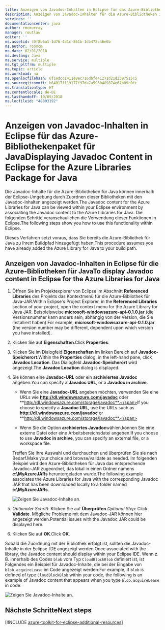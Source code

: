 ```yaml
---
title: Anzeigen von Javadoc-Inhalten in Eclipse für das Azure-Bibliothekenpaket für Java
description: Anzeigen von Javadoc-Inhalten für die Azure-Bibliotheken in Eclipse.
services: ''
documentationcenter: java
author: rmcmurray
manager: routlaw
editor: ''
ms.assetid: 30f8b6a1-1d76-4d1c-861b-1db478c46e6b
ms.author: robmcm
ms.date: 02/01/2018
ms.devlang: Java
ms.service: multiple
ms.tgt_pltfrm: multiple
ms.topic: article
ms.workload: na
ms.openlocfilehash: 6f1edcc1411e8ec716dbfe41271d21d2397515c5
ms.sourcegitcommit: b64017f119177f97da7a5930489874e67b09c0fc
ms.translationtype: HT
ms.contentlocale: de-DE
ms.lasthandoff: 10/09/2018
ms.locfileid: "48893192"
---
```

# <a name="displaying-javadoc-content-in-eclipse-for-the-azure-libraries-package-for-java"></a><span data-ttu-id="bcbc2-103">Anzeigen von Javadoc-Inhalten in Eclipse für das Azure-Bibliothekenpaket für Java</span><span class="sxs-lookup"><span data-stu-id="bcbc2-103">Displaying Javadoc Content in Eclipse for the Azure Libraries Package for Java</span></span>

<span data-ttu-id="bcbc2-104">Die Javadoc-Inhalte für die Azure-Bibliotheken für Java können innerhalb der Eclipse-Umgebung durch Zuordnen dieser Bibliotheken mit den Javadoc-Inhalten angezeigt werden.</span><span class="sxs-lookup"><span data-stu-id="bcbc2-104">The Javadoc content for the Azure Libraries for Java can be viewed within your Eclipse environment by associating the Javadoc content to the Azure Libraries for Java.</span></span> <span data-ttu-id="bcbc2-105">Die folgenden Schritte veranschaulichen die Verwendung dieser Funktionen in Eclipse.</span><span class="sxs-lookup"><span data-stu-id="bcbc2-105">The following steps show you how to use this functionality within Eclipse.</span></span>

<span data-ttu-id="bcbc2-106">Dieses Verfahren setzt voraus, dass Sie bereits die Azure-Bibliothek für Java zu Ihrem Buildpfad hinzugefügt haben.</span><span class="sxs-lookup"><span data-stu-id="bcbc2-106">This procedure assumes you have already added the Azure Library for Java to your build path.</span></span>

## <a name="to-display-javadoc-content-in-eclipse-for-the-azure-libraries-for-java"></a><span data-ttu-id="bcbc2-107">Anzeigen von Javadoc-Inhalten in Eclipse für die Azure-Bibliotheken für Java</span><span class="sxs-lookup"><span data-stu-id="bcbc2-107">To display Javadoc content in Eclipse for the Azure Libraries for Java</span></span>

1. <span data-ttu-id="bcbc2-108">Öffnen Sie im Projektexplorer von Eclipse im Abschnitt **Referenced Libraries** des Projekts das Kontextmenü für die Azure-Bibliothek für Java-JAR.</span><span class="sxs-lookup"><span data-stu-id="bcbc2-108">Within Eclipse's Project Explorer, in the **Referenced Libraries** section of your project, open the context menu for the Azure Library for Java JAR.</span></span> <span data-ttu-id="bcbc2-109">Beispielsweise **microsoft-windowsazure-api-0.1.0.jar** (die Versionsnummer kann anders sein, abhängig von der Version, die Sie installiert haben).</span><span class="sxs-lookup"><span data-stu-id="bcbc2-109">For example, **microsoft-windowsazure-api-0.1.0.jar** (the version number may be different, dependent upon which version you have installed).</span></span>

1. <span data-ttu-id="bcbc2-110">Klicken Sie auf **Eigenschaften**.</span><span class="sxs-lookup"><span data-stu-id="bcbc2-110">Click **Properties**.</span></span>

1. <span data-ttu-id="bcbc2-111">Klicken Sie im Dialogfeld **Eigenschaften** im linken Bereich auf **Javadoc-Speicherort**.</span><span class="sxs-lookup"><span data-stu-id="bcbc2-111">Within the **Properties** dialog, in the left-hand pane, click **Javadoc Location**.</span></span> <span data-ttu-id="bcbc2-112">Das Dialogfeld **Javadoc-Speicherort** wird angezeigt.</span><span class="sxs-lookup"><span data-stu-id="bcbc2-112">The **Javadoc Location** dialog is displayed.</span></span>

1. <span data-ttu-id="bcbc2-113">Sie können eine **Javadoc-URL** oder ein **archiviertes Javadoc** angeben.</span><span class="sxs-lookup"><span data-stu-id="bcbc2-113">You can specify a **Javadoc URL**, or a **Javadoc in archive**.</span></span>

   * <span data-ttu-id="bcbc2-114">Wenn Sie eine **Javadoc-URL** angeben möchten, verwenden Sie eine URLs wie **http://dl.windowsazure.com/javadoc** oder **http://dl.windowsazure.com/storage/javadoc**.</span><span class="sxs-lookup"><span data-stu-id="bcbc2-114">If you choose to specify a **Javadoc URL**, use the URLs such as **http://dl.windowsazure.com/javadoc** or **http://dl.windowsazure.com/storage/javadoc**.</span></span>

   * <span data-ttu-id="bcbc2-115">Wenn Sie die Option **archiviertes Javadoc**wählen,können Sie eine externe Datei oder eine Arbeitsbereichsdatei angeben.</span><span class="sxs-lookup"><span data-stu-id="bcbc2-115">If you choose to use **Javadoc in archive**, you can specify an external file, or a workspace file.</span></span>

   <span data-ttu-id="bcbc2-116">Treffen Sie Ihre Auswahl und durchsuchen und überprüfen Sie sie nach Bedarf.</span><span class="sxs-lookup"><span data-stu-id="bcbc2-116">Make your choice and browse/validate as needed.</span></span> <span data-ttu-id="bcbc2-117">Im folgenden Beispiel wird den Azure-Bibliotheken für Java das entsprechende Javadoc-JAR zugeordnet, das lokal in einen Ordner namens **c:\MyAzureJARs** heruntergeladen wurde.</span><span class="sxs-lookup"><span data-stu-id="bcbc2-117">The following example associates the Azure Libraries for Java with the corresponding Javadoc JAR that has been downloaded locally to a folder named **c:\MyAzureJARs**.</span></span>

   ![Zeigen Sie Javadoc-Inhalte an.][ic553487]

1. <span data-ttu-id="bcbc2-119">*Optionaler Schritt*: Klicken Sie auf **Überprüfen**.</span><span class="sxs-lookup"><span data-stu-id="bcbc2-119">*Optional Step*: Click **Validate**.</span></span> <span data-ttu-id="bcbc2-120">Mögliche Probleme mit dem Javadoc-JAR können hier angezeigt werden.</span><span class="sxs-lookup"><span data-stu-id="bcbc2-120">Potential issues with the Javadoc JAR could be displayed here.</span></span>

1. <span data-ttu-id="bcbc2-121">Klicken Sie auf **OK**.</span><span class="sxs-lookup"><span data-stu-id="bcbc2-121">Click **OK**.</span></span>

<span data-ttu-id="bcbc2-122">Sobald die Zuordnung mit der Bibliothek erfolgt ist, sollten die Javadoc-Inhalte in der Eclipse-IDE angezeigt werden.</span><span class="sxs-lookup"><span data-stu-id="bcbc2-122">Once associated with the library, the Javadoc content should display within your Eclipse IDE.</span></span> <span data-ttu-id="bcbc2-123">Wenn z. B. innerhalb des Codes `blob` vom Typ `CloudBlockBlob` definiert ist, ist Folgendes ein Beispiel für Javadoc-Inhalte, die bei der Eingabe von `blob.acquireLease` im Code angezeigt werden:</span><span class="sxs-lookup"><span data-stu-id="bcbc2-123">For example, if `blob` is defined of type `CloudBlockBlob` within your code, the following is an example of Javadoc content that appears when you type `blob.acquireLease` in code:</span></span>

![Zeigen Sie Javadoc-Inhalte an.][ic553488]

## <a name="next-steps"></a><span data-ttu-id="bcbc2-125">Nächste Schritte</span><span class="sxs-lookup"><span data-stu-id="bcbc2-125">Next steps</span></span>

[!INCLUDE [azure-toolkit-for-eclipse-additional-resources](../includes/azure-toolkit-for-eclipse-additional-resources.md)]

<!-- URL List -->

<!-- Legacy MSDN URL = https://msdn.microsoft.com/library/azure/hh698319.aspx -->

<!-- IMG List -->

[ic553487]: media/azure-toolkit-for-eclipse-displaying-javadoc-content-for-azure-libraries/ic553487.png
[ic553488]: media/azure-toolkit-for-eclipse-displaying-javadoc-content-for-azure-libraries/ic553488.png
